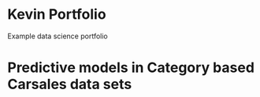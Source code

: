 # Kevin Portfolio                 
Example data science portfolio

# Predictive models in Category based Carsales data sets
